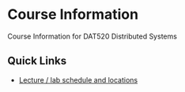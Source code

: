 # Course Information

Course Information for DAT520 Distributed Systems

## Quick Links

- [Lecture / lab schedule and locations](https://cloud.timeedit.net/uis/web/student_u/ri1Yc35Yy7574ZQ5g0QY65b1Zn46Q7g1h6nZ6005X780Q6y5kdl0scZyyQo.html)
